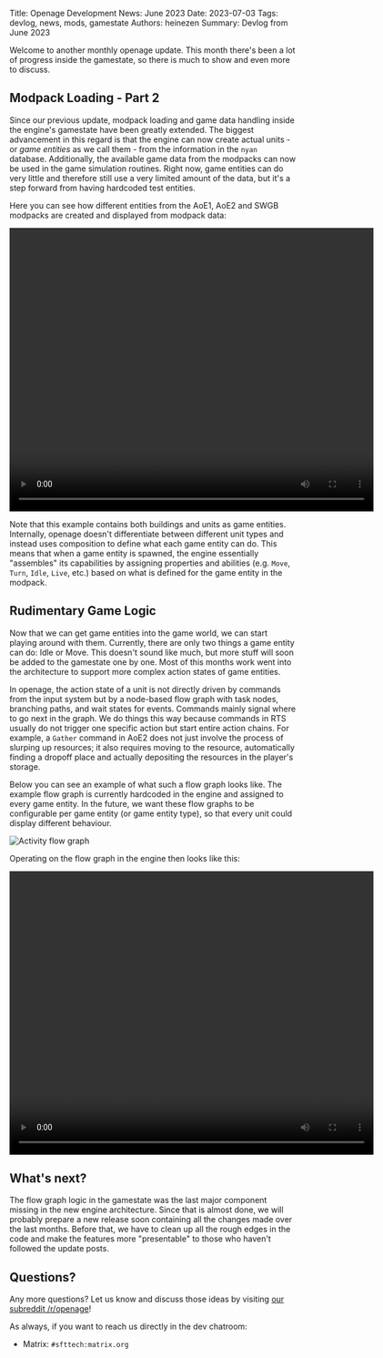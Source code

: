 Title: Openage Development News: June 2023
Date: 2023-07-03
Tags: devlog, news, mods, gamestate
Authors: heinezen
Summary: Devlog from June 2023


Welcome to another monthly openage update. This month there's been a lot of progress inside the gamestate, so
there is much to show and even more to discuss.


## Modpack Loading - Part 2

Since our previous update, modpack loading and game data handling inside the engine's gamestate have been greatly
extended. The biggest advancement in this regard is that the engine can now create actual units - or *game entities*
as we call them - from the information in the `nyan` database. Additionally, the available game data from the modpacks
can now be used in the game simulation routines. Right now, game entities can do very little and therefore still use
a very limited amount of the data, but it's a step forward from having hardcoded test entities.

Here you can see how different entities from the AoE1, AoE2 and SWGB modpacks are created and displayed from modpack
data:

<video width="640" height="498" controls>
  <source src="./images/news/2023-06/spawn_entity.mp4" type="video/mp4">
</video>

Note that this example contains both buildings and units as game entities. Internally, openage doesn't differentiate
between different unit types and instead uses composition to define what each game entity can do. This means that when
a game entity is spawned, the engine essentially "assembles" its capabilities by assigning properties and abilities
(e.g. `Move`, `Turn`, `Idle`, `Live`, etc.) based on what is defined for the game entity in the modpack.


## Rudimentary Game Logic

Now that we can get game entities into the game world, we can start playing around with them. Currently, there are
only two things a game entity can do: Idle or Move. This doesn't sound like much, but more stuff will soon be added
to the gamestate one by one. Most of this months work went into the architecture to support more complex action
states of game entities.

In openage, the action state of a unit is not directly driven by commands from the input system but by a node-based
flow graph with task nodes, branching paths, and wait states for events. Commands mainly signal where to go next
in the graph. We do things this way because commands in RTS usually do not trigger one specific action but start
entire action chains. For example, a `Gather` command in AoE2 does not just involve the process of slurping up
resources; it also requires moving to the resource, automatically finding a dropoff place and actually depositing
the resources in the player's storage.

Below you can see an example of what such a flow graph looks like. The example flow graph is currently hardcoded in
the engine and assigned to every game entity. In the future, we want these flow graphs to be configurable per
game entity (or game entity type), so that every unit could display different behaviour.

![Activity flow graph]({static}/images/news/2023-06/activity_graph.svg)

Operating on the flow graph in the engine then looks like this:

<video width="640" height="498" controls>
  <source src="./images/news/2023-06/activity_move.mp4" type="video/mp4">
</video>


## What's next?

The flow graph logic in the gamestate was the last major component missing in the new engine architecture. Since
that is almost done, we will probably prepare a new release soon containing all the changes made over the last months.
Before that, we have to clean up all the rough edges in the code and make the features more "presentable" to
those who haven't followed the update posts.


## Questions?

Any more questions? Let us know and discuss those ideas by visiting [our subreddit /r/openage](https://reddit.com/r/openage)!

As always, if you want to reach us directly in the dev chatroom:

* Matrix: `#sfttech:matrix.org`
